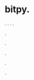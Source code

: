 # bitpy.
.
.
.
.












.






















































.
























.



























.

















































































.































































